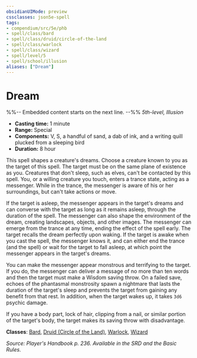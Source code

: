 ```yaml
---
obsidianUIMode: preview
cssclasses: json5e-spell
tags:
- compendium/src/5e/phb
- spell/class/bard
- spell/class/druid/circle-of-the-land
- spell/class/warlock
- spell/class/wizard
- spell/level/5
- spell/school/illusion
aliases: ["Dream"]
---
```

# Dream
%%-- Embedded content starts on the next line. --%%
*5th-level, Illusion*  

- **Casting time:** 1 minute
- **Range:** Special
- **Components:** V, S, a handful of sand, a dab of ink, and a writing quill plucked from a sleeping bird
- **Duration:** 8 hour

This spell shapes a creature's dreams. Choose a creature known to you as the target of this spell. The target must be on the same plane of existence as you. Creatures that don't sleep, such as elves, can't be contacted by this spell. You, or a willing creature you touch, enters a trance state, acting as a messenger. While in the trance, the messenger is aware of his or her surroundings, but can't take actions or move.

If the target is asleep, the messenger appears in the target's dreams and can converse with the target as long as it remains asleep, through the duration of the spell. The messenger can also shape the environment of the dream, creating landscapes, objects, and other images. The messenger can emerge from the trance at any time, ending the effect of the spell early. The target recalls the dream perfectly upon waking. If the target is awake when you cast the spell, the messenger knows it, and can either end the trance (and the spell) or wait for the target to fall asleep, at which point the messenger appears in the target's dreams.

You can make the messenger appear monstrous and terrifying to the target. If you do, the messenger can deliver a message of no more than ten words and then the target must make a Wisdom saving throw. On a failed save, echoes of the phantasmal monstrosity spawn a nightmare that lasts the duration of the target's sleep and prevents the target from gaining any benefit from that rest. In addition, when the target wakes up, it takes `3d6` psychic damage.

If you have a body part, lock of hair, clipping from a nail, or similar portion of the target's body, the target makes its saving throw with disadvantage.

**Classes**: [Bard](bard.md), [Druid (Circle of the Land)](druid-circle-of-the-land.md), [Warlock](warlock.md), [Wizard](wizard.md)

*Source: Player's Handbook p. 236. Available in the SRD and the Basic Rules.*